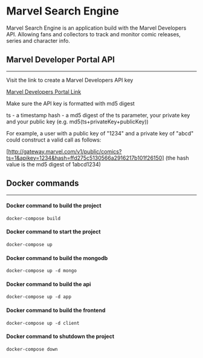 # Marvel Search Engine

Marvel Search Engine is an application build with the Marvel Developers API.
Allowing fans and collectors to track and monitor comic releases, series and character info.

## Marvel Developer Portal API

---

Visit the link to create a Marvel Developers API key

[Marvel Developers Portal Link](https://developer.marvel.com/documentation/getting_started)

Make sure the API key is formatted with md5 digest

ts - a timestamp
hash - a md5 digest of the ts parameter, your private key and your public key (e.g. md5(ts+privateKey+publicKey))

For example, a user with a public key of "1234" and a private key of "abcd" could construct a valid call as follows:

[http://gateway.marvel.com/v1/public/comics?ts=1&apikey=1234&hash=ffd275c5130566a2916217b101f26150] (the hash value is the md5 digest of 1abcd1234)

## Docker commands

---
#### Docker command to build the project

```docker-compose build```

#### Docker command to start the project

```docker-compose up```

#### Docker command to build the mongodb

```docker-compose up -d mongo```

#### Docker command to build the api

```docker-compose up -d app```

#### Docker command to build the frontend

```docker-compose up -d client```

#### Docker command to shutdown the project

```docker-compose down```
